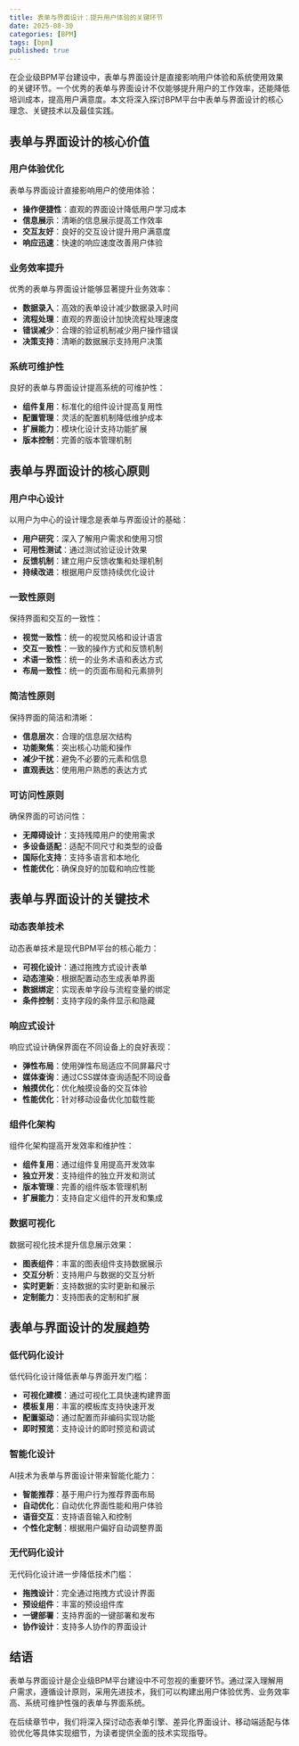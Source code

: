 ```yaml
---
title: 表单与界面设计：提升用户体验的关键环节
date: 2025-08-30
categories: [BPM]
tags: [bpm]
published: true
---
```


在企业级BPM平台建设中，表单与界面设计是直接影响用户体验和系统使用效果的关键环节。一个优秀的表单与界面设计不仅能够提升用户的工作效率，还能降低培训成本，提高用户满意度。本文将深入探讨BPM平台中表单与界面设计的核心理念、关键技术以及最佳实践。

## 表单与界面设计的核心价值

### 用户体验优化

表单与界面设计直接影响用户的使用体验：
- **操作便捷性**：直观的界面设计降低用户学习成本
- **信息展示**：清晰的信息展示提高工作效率
- **交互友好**：良好的交互设计提升用户满意度
- **响应迅速**：快速的响应速度改善用户体验

### 业务效率提升

优秀的表单与界面设计能够显著提升业务效率：
- **数据录入**：高效的表单设计减少数据录入时间
- **流程处理**：直观的界面设计加快流程处理速度
- **错误减少**：合理的验证机制减少用户操作错误
- **决策支持**：清晰的数据展示支持用户决策

### 系统可维护性

良好的表单与界面设计提高系统的可维护性：
- **组件复用**：标准化的组件设计提高复用性
- **配置管理**：灵活的配置机制降低维护成本
- **扩展能力**：模块化设计支持功能扩展
- **版本控制**：完善的版本管理机制

## 表单与界面设计的核心原则

### 用户中心设计

以用户为中心的设计理念是表单与界面设计的基础：
- **用户研究**：深入了解用户需求和使用习惯
- **可用性测试**：通过测试验证设计效果
- **反馈机制**：建立用户反馈收集和处理机制
- **持续改进**：根据用户反馈持续优化设计

### 一致性原则

保持界面和交互的一致性：
- **视觉一致性**：统一的视觉风格和设计语言
- **交互一致性**：一致的操作方式和反馈机制
- **术语一致性**：统一的业务术语和表达方式
- **布局一致性**：统一的页面布局和元素排列

### 简洁性原则

保持界面的简洁和清晰：
- **信息层次**：合理的信息层次结构
- **功能聚焦**：突出核心功能和操作
- **减少干扰**：避免不必要的元素和信息
- **直观表达**：使用用户熟悉的表达方式

### 可访问性原则

确保界面的可访问性：
- **无障碍设计**：支持残障用户的使用需求
- **多设备适配**：适配不同尺寸和类型的设备
- **国际化支持**：支持多语言和本地化
- **性能优化**：确保良好的加载和响应性能

## 表单与界面设计的关键技术

### 动态表单技术

动态表单技术是现代BPM平台的核心能力：
- **可视化设计**：通过拖拽方式设计表单
- **动态渲染**：根据配置动态生成表单界面
- **数据绑定**：实现表单字段与流程变量的绑定
- **条件控制**：支持字段的条件显示和隐藏

### 响应式设计

响应式设计确保界面在不同设备上的良好表现：
- **弹性布局**：使用弹性布局适应不同屏幕尺寸
- **媒体查询**：通过CSS媒体查询适配不同设备
- **触摸优化**：优化触摸设备的交互体验
- **性能优化**：针对移动设备优化加载性能

### 组件化架构

组件化架构提高开发效率和维护性：
- **组件复用**：通过组件复用提高开发效率
- **独立开发**：支持组件的独立开发和测试
- **版本管理**：完善的组件版本管理机制
- **扩展能力**：支持自定义组件的开发和集成

### 数据可视化

数据可视化技术提升信息展示效果：
- **图表组件**：丰富的图表组件支持数据展示
- **交互分析**：支持用户与数据的交互分析
- **实时更新**：支持数据的实时更新和展示
- **定制能力**：支持图表的定制和扩展

## 表单与界面设计的发展趋势

### 低代码化设计

低代码化设计降低表单与界面开发门槛：
- **可视化建模**：通过可视化工具快速构建界面
- **模板复用**：丰富的模板库支持快速开发
- **配置驱动**：通过配置而非编码实现功能
- **即时预览**：支持设计的即时预览和调试

### 智能化设计

AI技术为表单与界面设计带来智能化能力：
- **智能推荐**：基于用户行为推荐界面布局
- **自动优化**：自动优化界面性能和用户体验
- **语音交互**：支持语音输入和控制
- **个性化定制**：根据用户偏好自动调整界面

### 无代码化设计

无代码化设计进一步降低技术门槛：
- **拖拽设计**：完全通过拖拽方式设计界面
- **预设组件**：丰富的预设组件库
- **一键部署**：支持界面的一键部署和发布
- **协作设计**：支持多人协作的界面设计

## 结语

表单与界面设计是企业级BPM平台建设中不可忽视的重要环节。通过深入理解用户需求，遵循设计原则，采用先进技术，我们可以构建出用户体验优秀、业务效率高、系统可维护性强的表单与界面系统。

在后续章节中，我们将深入探讨动态表单引擎、差异化界面设计、移动端适配与体验优化等具体实现细节，为读者提供全面的技术实现指导。